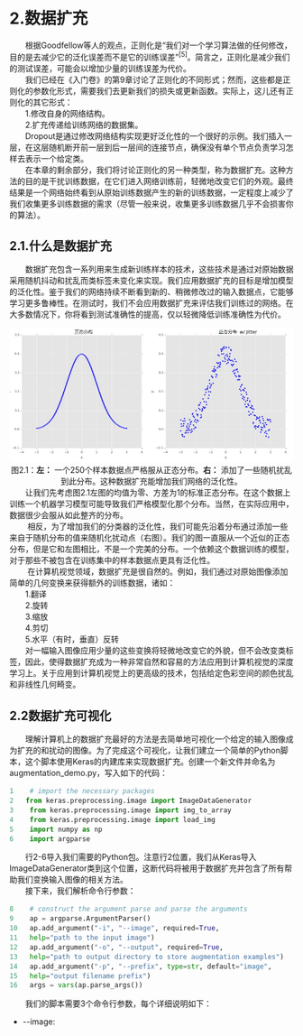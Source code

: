 # 2.数据扩充
&emsp;&emsp;根据Goodfellow等人的观点，正则化是“我们对一个学习算法做的任何修改，目的是去减少它的泛化误差而不是它的训练误差”<sup>[5]</sup>。简言之，正则化是减少我们的测试误差，可能会以增加少量的训练误差为代价。<br/>
&emsp;&emsp;我们已经在《入门卷》的第9章讨论了正则化的不同形式；然而，这些都是正则化的参数化形式，需要我们去更新我们的损失或更新函数。实际上，这儿还有正则化的其它形式：<br/>
&emsp;&emsp;1.修改自身的网络结构。<br/>
&emsp;&emsp;2.扩充传递给训练网络的数据集。<br/>
&emsp;&emsp;Dropout是通过修改网络结构实现更好泛化性的一个很好的示例。我们插入一层，在这层随机断开前一层到后一层间的连接节点，确保没有单个节点负责学习怎样去表示一个给定类。<br/>
&emsp;&emsp;在本章的剩余部分，我们将讨论正则化的另一种类型，称为数据扩充。这种方法的目的是干扰训练数据，在它们进入网络训练前，轻微地改变它们的外观。最终结果是一个网络始终看到从原始训练数据产生的新的训练数据，一定程度上减少了我们收集更多训练数据的需求（尽管一般来说，收集更多训练数据几乎不会损害你的算法）。<br/>
## 2.1.什么是数据扩充
&emsp;&emsp;数据扩充包含一系列用来生成新训练样本的技术，这些技术是通过对原始数据采用随机抖动和扰乱而类标签未变化来实现。我们应用数据扩充的目标是增加模型的泛化性。鉴于我们的网络持续不断看到新的、稍微修改过的输入数据点，它能够学习更多鲁棒性。在测试时，我们不会应用数据扩充来评估我们训练过的网络。在大多数情况下，你将看到测试准确性的提高，仅以轻微降低训练准确性为代价。
    <div align=center>   ![avatar](./jpg/f2.1.jpg)</div>
    <div align=center> 图2.1：**左：** 一个250个样本数据点严格服从正态分布。**右：** 添加了一些随机扰乱到此分布。这种数据扩充能增加我们网络的泛化性。</div>
 &emsp;&emsp;让我们先考虑图2.1左图的均值为零、方差为1的标准正态分布。在这个数据上训练一个机器学习模型可能导致我们严格模型化那个分布。当然，在实际应用中，数据很少会服从如此整齐的分布。<br/>
&emsp;&emsp; 相反，为了增加我们的分类器的泛化性，我们可能先沿着分布通过添加一些来自于随机分布的值来随机化扰动点（右图）。我们的图一直服从一个近似的正态分布，但是它和左图相比，不是一个完美的分布。一个依赖这个数据训练的模型，对于那些不被包含在训练集中的样本数据点更具有泛化性。<br/>
&emsp;&emsp; 在计算机视觉领域，数据扩充是很自然的。例如，我们通过对原始图像添加简单的几何变换来获得额外的训练数据，诸如：<br/>
&emsp;&emsp;1.翻译<br/>
&emsp;&emsp;2.旋转<br/>
&emsp;&emsp;3.缩放<br/>
&emsp;&emsp;4.剪切<br/>
&emsp;&emsp;5.水平（有时，垂直）反转<br/>
&emsp;&emsp;对一幅输入图像应用少量的这些变换将轻微地改变它的外貌，但不会改变类标签，因此，使得数据扩充成为一种非常自然和容易的方法应用到计算机视觉的深度学习上。关于应用到计算机视觉上的更高级的技术，包括给定色彩空间的颜色扰乱和非线性几何畸变。<br/>
## 2.2数据扩充可视化
&emsp;&emsp;理解计算机上的数据扩充最好的方法是去简单地可视化一个给定的输入图像成为扩充的和扰动的图像。为了完成这个可视化，让我们建立一个简单的Python脚本，这个脚本使用Keras的内建库来实现数据扩充。创建一个新文件并命名为augmentation_demo.py，写入如下的代码：
```Python
1    # import the necessary packages
2   from keras.preprocessing.image import ImageDataGenerator
3    from keras.preprocessing.image import img_to_array
4    from keras.preprocessing.image import load_img
5    import numpy as np
6    import argparse
```
&emsp;&emsp;行2-6导入我们需要的Python包。注意行2位置，我们从Keras导入ImageDataGenerator类到这个位置，这断代码将被用于数据扩充并包含了所有帮助我们变换输入图像的相关方法。<br/>
&emsp;&emsp;接下来，我们解析命令行参数：<br/>
```Python
8    # construct the argument parse and parse the arguments
9    ap = argparse.ArgumentParser()
10   ap.add_argument("-i", "--image", required=True,
11   help="path to the input image")
12   ap.add_argument("-o", "--output", required=True,
13   help="path to output directory to store augmentation examples")
14   ap.add_argument("-p", "--prefix", type=str, default="image",
15   help="output filename prefix")
16   args = vars(ap.parse_args())
```
&emsp;&emsp;我们的脚本需要3个命令行参数，每个详细说明如下：<br/>
 * --image: 